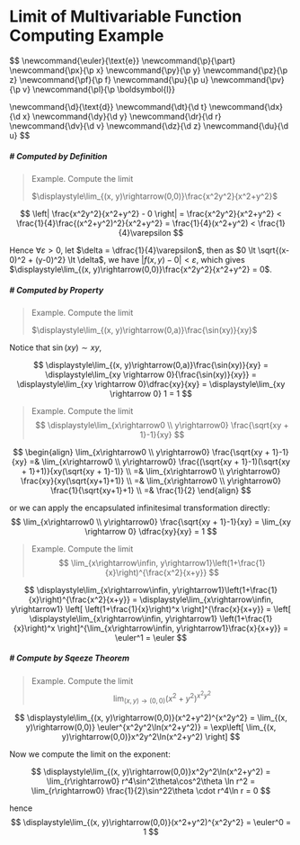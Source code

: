 # Limit of Multivariable Function Computing Example

$$
\newcommand{\euler}{\text{e}}
\newcommand{\p}{\part}
\newcommand{\px}{\p x}
\newcommand{\py}{\p y}
\newcommand{\pz}{\p z}
\newcommand{\pf}{\p f}
\newcommand{\pu}{\p u}
\newcommand{\pv}{\p v}
\newcommand{\pl}{\p \boldsymbol{l}}

\newcommand{\d}{\text{d}}
\newcommand{\dt}{\d t}
\newcommand{\dx}{\d x}
\newcommand{\dy}{\d y}
\newcommand{\dr}{\d r}
\newcommand{\dv}{\d v}
\newcommand{\dz}{\d z}
\newcommand{\du}{\d u}
$$






##### # Computed by Definition

>  Example. Compute the limit
>
> $\displaystyle\lim_{(x, y)\rightarrow(0,0)}\frac{x^2y^2}{x^2+y^2}$

$$
\left| \frac{x^2y^2}{x^2+y^2} - 0 \right|
= \frac{x^2y^2}{x^2+y^2} < \frac{1}{4}\frac{(x^2+y^2)^2}{x^2+y^2}
= \frac{1}{4}(x^2+y^2) < \frac{1}{4}\varepsilon
$$

Hence $\forall \varepsilon > 0$, let $\delta = \dfrac{1}{4}\varepsilon$, then as $0 \lt \sqrt{(x-0)^2 + (y-0)^2} \lt \delta$, we have $|f(x, y) - 0|\lt \varepsilon$, which gives $\displaystyle\lim_{(x, y)\rightarrow(0,0)}\frac{x^2y^2}{x^2+y^2} = 0$.



##### # Computed by Property

>   Example. Compute the limit
>
>  $\displaystyle\lim_{(x, y)\rightarrow(0,a)}\frac{\sin(xy)}{xy}$

Notice that $\sin(xy) \sim xy$,

$$
\displaystyle\lim_{(x, y)\rightarrow(0,a)}\frac{\sin(xy)}{xy}
= \displaystyle\lim_{xy \rightarrow 0}{\frac{\sin(xy)}{xy}}
= \displaystyle\lim_{xy \rightarrow 0}\dfrac{xy}{xy}
= \displaystyle\lim_{xy \rightarrow 0} 1
= 1
$$



>  Example. Compute the limit
>  $$
>  \displaystyle\lim_{x\rightarrow0 \\ y\rightarrow0} \frac{\sqrt{xy + 1}-1}{xy}
>  $$

$$
\begin{align}
\lim_{x\rightarrow0 \\ y\rightarrow0} \frac{\sqrt{xy + 1}-1}{xy}
=& \lim_{x\rightarrow0 \\ y\rightarrow0} \frac{(\sqrt{xy + 1}-1)(\sqrt{xy + 1}+1)}{xy(\sqrt{xy + 1}-1)} \\
=& \lim_{x\rightarrow0 \\ y\rightarrow0} \frac{xy}{xy(\sqrt{xy+1}+1)} \\
=& \lim_{x\rightarrow0 \\ y\rightarrow0} \frac{1}{\sqrt{xy+1}+1} \\
=& \frac{1}{2}
\end{align}
$$

or we can apply the encapsulated infinitesimal transformation directly:
$$
\lim_{x\rightarrow0 \\ y\rightarrow0} \frac{\sqrt{xy + 1}-1}{xy}
= \lim_{xy \rightarrow 0} \dfrac{xy}{xy}
= 1
$$



>  Example. Compute the limit
>  $$
>  \lim_{x\rightarrow\infin, y\rightarrow1}\left(1+\frac{1}{x}\right)^{\frac{x^2}{x+y}}
>  $$

$$
\displaystyle\lim_{x\rightarrow\infin, y\rightarrow1}\left(1+\frac{1}{x}\right)^{\frac{x^2}{x+y}}
= \displaystyle\lim_{x\rightarrow\infin, y\rightarrow1}  \left[ \left(1+\frac{1}{x}\right)^x \right]^{\frac{x}{x+y}}
=   \left[ \displaystyle\lim_{x\rightarrow\infin, y\rightarrow1} \left(1+\frac{1}{x}\right)^x \right]^{\lim_{x\rightarrow\infin, y\rightarrow1}\frac{x}{x+y}}
= \euler^1 = \euler
$$



##### # Compute by Sqeeze Theorem

> Example. Compute the limit
> $$
> \lim_{(x, y)\rightarrow(0,0)}(x^2+y^2)^{x^2y^2}
> $$


$$
\displaystyle\lim_{(x, y)\rightarrow(0,0)}(x^2+y^2)^{x^2y^2}
= \lim_{(x, y)\rightarrow(0,0)} \euler^{x^2y^2\ln(x^2+y^2)}
= \exp\left[ \lim_{(x, y)\rightarrow(0,0)}x^2y^2\ln(x^2+y^2) \right]
$$

Now we compute the limit on the exponent:

$$
\displaystyle\lim_{(x, y)\rightarrow(0,0)}x^2y^2\ln(x^2+y^2)
= \lim_{r\rightarrow0} r^4\sin^2\theta\cos^2\theta \ln r^2
= \lim_{r\rightarrow0} \frac{1}{2}\sin^22\theta \cdot r^4\ln r = 0
$$

hence
$$
\displaystyle\lim_{(x, y)\rightarrow(0,0)}(x^2+y^2)^{x^2y^2} = \euler^0 = 1
$$




